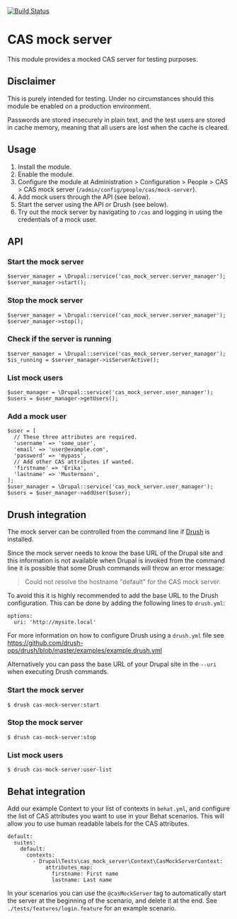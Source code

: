 [![Build Status](https://travis-ci.org/pfrenssen/cas_mock_server.svg?branch=8.x-1.x)](https://travis-ci.org/pfrenssen/cas_mock_server)

CAS mock server
===============

This module provides a mocked CAS server for testing purposes.


Disclaimer
----------

This is purely intended for testing. Under no circumstances should this module
be enabled on a production environment.

Passwords are stored insecurely in plain text, and the test users are stored in
cache memory, meaning that all users are lost when the cache is cleared.


Usage
-----

1. Install the module.
2. Enable the module.
3. Configure the module at Administration > Configuration > People > CAS > CAS
   mock server (`/admin/config/people/cas/mock-server`).
4. Add mock users through the API (see below).
5. Start the server using the API or Drush (see below).
6. Try out the mock server by navigating to `/cas` and logging in using the
   credentials of a mock user.


API
---

### Start the mock server

```
$server_manager = \Drupal::service('cas_mock_server.server_manager');
$server_manager->start();
```

### Stop the mock server

```
$server_manager = \Drupal::service('cas_mock_server.server_manager');
$server_manager->stop();
```

### Check if the server is running

```
$server_manager = \Drupal::service('cas_mock_server.server_manager');
$is_running = $server_manager->isServerActive();
```

### List mock users

```
$user_manager = \Drupal::service('cas_mock_server.user_manager');
$users = $user_manager->getUsers();
```

### Add a mock user

```
$user = [
  // These three attributes are required.
  'username' => 'some_user',
  'email' => 'user@example.com',
  'password' => 'mypass',
  // Add other CAS attributes if wanted.
  'firstname' => 'Erika',
  'lastname' => 'Mustermann',
];
$user_manager = \Drupal::service('cas_mock_server.user_manager');
$users = $user_manager->addUser($user);
```


Drush integration
-----------------

The mock server can be controlled from the command line if
[Drush](https://www.drush.org/) is installed.

Since the mock server needs to know the base URL of the Drupal site and this
information is not available when Drupal is invoked from the command line it is
possible that some Drush commands will throw an error message:

> Could not resolve the hostname "default" for the CAS mock server.

To avoid this it is highly recommended to add the base URL to the Drush
configuration. This can be done by adding the following lines to `drush.yml`:

```
options:
  uri: 'http://mysite.local'
```

For more information on how to configure Drush using a `drush.yml` file see
https://github.com/drush-ops/drush/blob/master/examples/example.drush.yml

Alternatively you can pass the base URL of your Drupal site in the `--uri`
when executing Drush commands.

### Start the mock server

```
$ drush cas-mock-server:start
```

### Stop the mock server

```
$ drush cas-mock-server:stop
```

### List mock users

```
$ drush cas-mock-server:user-list
```


Behat integration
-----------------

Add our example Context to your list of contexts in `behat.yml`, and configure
the list of CAS attributes you want to use in your Behat scenarios. This will
allow you to use human readable labels for the CAS attributes.

```
default:
  suites:
    default:
      contexts:
        - Drupal\Tests\cas_mock_server\Context\CasMockServerContext:
            attributes_map:
              firstname: First name
              lastname: Last name
```

In your scenarios you can use the `@casMockServer` tag to automatically start
the server at the beginning of the scenario, and delete it at the end. See
`./tests/features/login.feature` for an example scenario.

